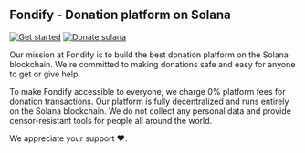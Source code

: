 ## Fondify - Donation platform on Solana

[![Get started](https://img.shields.io/static/v1?label=Become%20a%20donatee&message=Fondify.app&color=blue)](https://fondify.app)
[![Donate solana](https://img.shields.io/static/v1?label=Support%20us&message=Donate%20%24SOL&color=blueviolet)](https://fondify.app/to/6VQrjDVzTowND3PAwL8tSg6jK9xhAZ55g9UK5QDJ7A6W)

Our mission at Fondify is to build the best donation platform on the Solana blockchain. We're committed to making donations safe and easy for anyone to get or give help.

To make Fondify accessible to everyone, we charge 0% platform fees for donation transactions. Our platform is fully decentralized and runs entirely on the Solana blockchain. We do not collect any personal data and provide censor-resistant tools for people all around the world.

We appreciate your support ❤️.
